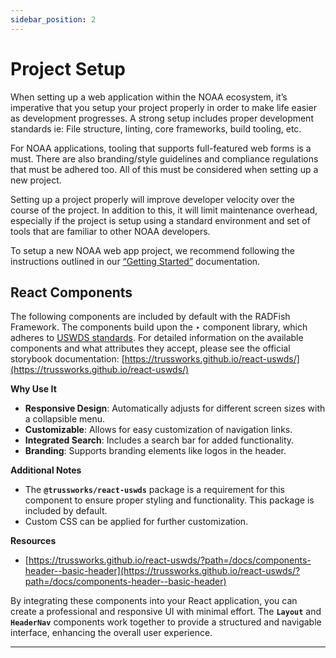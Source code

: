 ```yaml
---
sidebar_position: 2
---
```


# Project Setup

When setting up a web application within the NOAA ecosystem, it’s imperative that you setup your project properly in order to make life easier as development progresses. A strong setup includes proper development standards ie: File structure, linting, core frameworks, build tooling, etc.

For NOAA applications, tooling that supports full-featured web forms is a must. There are also branding/style guidelines and compliance regulations that must be adhered too. All of this must be considered when setting up a new project.

Setting up a project properly will improve developer velocity over the course of the project. In addition to this, it will limit maintenance overhead, especially if the project is setup using a standard environment and set of tools that are familiar to other NOAA developers.

To setup a new NOAA web app project, we recommend following the instructions outlined in our [“Getting Started”](https://github.com/NMFS-RADFish/cli) documentation.

## React Components

The following components are included by default with the RADFish Framework. The components build upon the ‣ component library, which adheres to [USWDS standards](https://designsystem.digital.gov/). For detailed information on the available components and what attributes they accept, please see the official storybook documentation: [https://trussworks.github.io/react-uswds/](https://trussworks.github.io/react-uswds/)

**Why Use It**

- **Responsive Design**: Automatically adjusts for different screen sizes with a collapsible menu.
- **Customizable**: Allows for easy customization of navigation links.
- **Integrated Search**: Includes a search bar for added functionality.
- **Branding**: Supports branding elements like logos in the header.

**Additional Notes**

- The **`@trussworks/react-uswds`** package is a requirement for this component to ensure proper styling and functionality. This package is included by default.
- Custom CSS can be applied for further customization.

**Resources**

- [https://trussworks.github.io/react-uswds/?path=/docs/components-header--basic-header](https://trussworks.github.io/react-uswds/?path=/docs/components-header--basic-header)

By integrating these components into your React application, you can create a professional and responsive UI with minimal effort. The **`Layout`** and **`HeaderNav`** components work together to provide a structured and navigable interface, enhancing the overall user experience.

---
